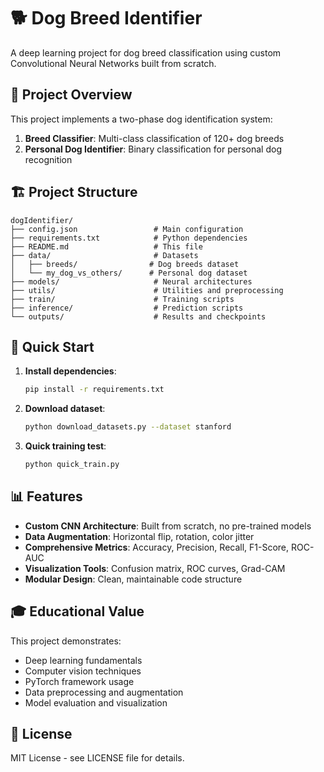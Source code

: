 # 🐕 Dog Breed Identifier

A deep learning project for dog breed classification using custom Convolutional Neural Networks built from scratch.

## 🎯 Project Overview

This project implements a two-phase dog identification system:
1. **Breed Classifier**: Multi-class classification of 120+ dog breeds
2. **Personal Dog Identifier**: Binary classification for personal dog recognition

## 🏗️ Project Structure

```
dogIdentifier/
├── config.json                 # Main configuration
├── requirements.txt            # Python dependencies
├── README.md                   # This file
├── data/                       # Datasets
│   ├── breeds/                # Dog breeds dataset
│   └── my_dog_vs_others/      # Personal dog dataset
├── models/                     # Neural architectures
├── utils/                      # Utilities and preprocessing
├── train/                      # Training scripts
├── inference/                  # Prediction scripts
└── outputs/                    # Results and checkpoints
```

## 🚀 Quick Start

1. **Install dependencies**:
   ```bash
   pip install -r requirements.txt
   ```

2. **Download dataset**:
   ```bash
   python download_datasets.py --dataset stanford
   ```

3. **Quick training test**:
   ```bash
   python quick_train.py
   ```

## 📊 Features

- **Custom CNN Architecture**: Built from scratch, no pre-trained models
- **Data Augmentation**: Horizontal flip, rotation, color jitter
- **Comprehensive Metrics**: Accuracy, Precision, Recall, F1-Score, ROC-AUC
- **Visualization Tools**: Confusion matrix, ROC curves, Grad-CAM
- **Modular Design**: Clean, maintainable code structure

## 🎓 Educational Value

This project demonstrates:
- Deep learning fundamentals
- Computer vision techniques
- PyTorch framework usage
- Data preprocessing and augmentation
- Model evaluation and visualization

## 📝 License

MIT License - see LICENSE file for details. 